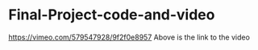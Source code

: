 # Final-Project-code-and-video
https://vimeo.com/579547928/9f2f0e8957
Above is the link to the video
